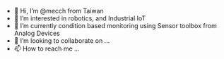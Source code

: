 - 👋 Hi, I’m @mecch from Taiwan
- 👀 I’m interested in robotics, and Industrial IoT
- 🌱 I’m currently condition based monitoring using Sensor toolbox from Analog Devices
- 💞️ I’m looking to collaborate on ...
- 📫 How to reach me ...

<!---
mecch/mecch is a ✨ special ✨ repository because its `README.md` (this file) appears on your GitHub profile.
You can click the Preview link to take a look at your changes.
--->
